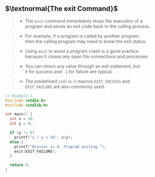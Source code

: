 ## $\textnormal{The exit Command}$

> - The `exit` command immediately stops the execution of a <br />
    program and sends an exit code back to the calling process.

> - For example, if a program is called by another program, <br />
    then the calling program may need to know the exit status.

> - Using `exit` to avoid a program crash is a good practice <br />
    because it closes any open file connections and processes.

> - You can return any value through an exit statement, but <br />
    `0` for success and `-1` for failure are typical.

> - The predefined `stdlib.h` macros `EXIT_SUCCESS` and <br />
    `EXIT_FAILURE` are also commonly used.

```c
// Example 1.
#include <stdio.h>
#include <stdlib.h>

int main() {
  int x = 10;
  int y = 0;

  if (y != 0)
    printf("x / y = %d", x/y);
  else {
    printf("Divisor is 0. Program exiting.");
    exit(EXIT_FAILURE);
  }

  return 0;
}
```
